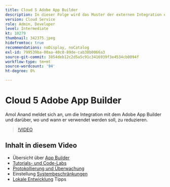 ```yaml
---
title: Cloud 5 Adobe App Builder
description: In dieser Folge wird das Muster der externen Integration erläutert, das Adobe App Builder verwendet.
version: Cloud Service
role: Admin, Developer
level: Intermediate
kt: 10279
thumbnail: 342375.jpeg
hidefromtoc: true
recommendations: noDisplay, noCatalog
exl-id: 799539ba-00aa-40c0-89de-cab38b0066a3
source-git-commit: 3854deb12c2d5a5c91c3416939f3e4534cb0094f
workflow-type: tm+mt
source-wordcount: '94'
ht-degree: 0%

---
```


# Cloud 5 Adobe App Builder

Amol Anand meldet sich an, um die Integration mit dem Adobe App Builder und darüber, wo und wann er verwendet werden soll, zu reduzieren.

>[!VIDEO](https://video.tv.adobe.com/v/342375)

## Inhalt in diesem Video

+ Übersicht über [App Builder](https://developer.adobe.com/app-builder/docs/overview/)
+ [Tutorials- und Code-Labs](https://developer.adobe.com/app-builder/docs/resources/)
+ [Protokollierung und Überwachung](https://adobedocs.github.io/adobeio-runtime/guides/logging_monitoring.html#retrieving-activations-for-blocking-successful-calls)
+ Einstellung [Systembeschränkungen](https://adobedocs.github.io/adobeio-runtime/guides/system_settings.html)
+ [Lokale Entwicklung](https://developer.adobe.com/app-builder/docs/resources/debugging/) Tipps
